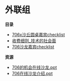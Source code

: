 # 外联组
**目录**

- [706x沙丘圆桌嘉宾checklist](706x沙丘圆桌嘉宾checklist.md)
- [收费细则_技术的社会面](收费细则_技术的社会面.md)
- [706沙龙嘉宾checklist](706沙龙嘉宾checklist.md)



**资源**

- [706的机会在线沙龙.ppt](706的机会在线沙龙.pptx)
- [706在线沙龙介绍.ppt](706在线沙龙介绍.pptx)

